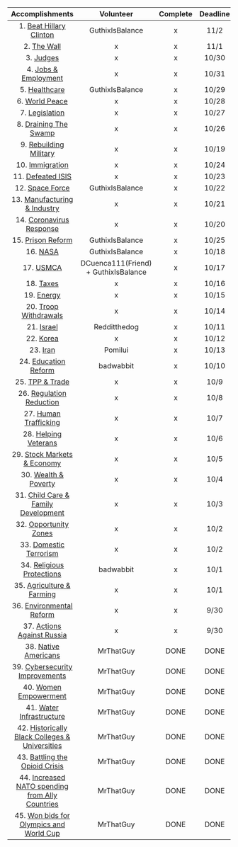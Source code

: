 | **Accomplishments** | **Volunteer** | **Complete** | **Deadline** |
| :-: | :-: | :-: | :-: |
| 1. [Beat Hillary Clinton](https://www.reddit.com/r/donaldtrump/wiki/top_45/won) | GuthixIsBalance | x | 11/2 |
| 2. [The Wall](https://www.reddit.com/r/donaldtrump/wiki/top_45/wall) | x | x | 11/1 |
| 3. [Judges](https://www.reddit.com/r/donaldtrump/wiki/top_45/judges) | x | x | 10/30 |
| 4. [Jobs & Employment](https://www.reddit.com/r/donaldtrump/wiki/top_45/jobs) | x | x | 10/31 |
| 5. [Healthcare](https://www.reddit.com/r/donaldtrump/wiki/top_45/healthcare) | GuthixIsBalance | x | 10/29 |
| 6. [World Peace](https://www.reddit.com/r/donaldtrump/wiki/top_45/peace) | x | x | 10/28 |
| 7. [Legislation](https://www.reddit.com/r/donaldtrump/wiki/top_45/legislation/) | x | x | 10/27 |
| 8. [Draining The Swamp](https://www.reddit.com/r/donaldtrump/wiki/top_45/swamp) | x | x | 10/26 |
| 9. [Rebuilding Military](https://www.reddit.com/r/donaldtrump/wiki/top_45/military) | x | x | 10/19 |
| 10. [Immigration](https://www.reddit.com/r/donaldtrump/wiki/top_45/immigration) | x | x | 10/24 |
| 11. [Defeated ISIS](https://www.reddit.com/r/donaldtrump/wiki/top_45/isis) | x | x | 10/23 |
| 12. [Space Force](https://www.reddit.com/r/donaldtrump/wiki/top_45/spaceforce) | GuthixIsBalance | x | 10/22 |
| 13. [Manufacturing & Industry](https://www.reddit.com/r/donaldtrump/wiki/top_45/manufacturing) | x | x | 10/21 |
| 14. [Coronavirus Response](https://www.reddit.com/r/donaldtrump/wiki/top_45/coronavirus) | x | x | 10/20 |
| 15. [Prison Reform](https://www.reddit.com/r/donaldtrump/wiki/top_45/prison_reform) | GuthixIsBalance | x | 10/25 |
| 16. [NASA](https://www.reddit.com/r/donaldtrump/wiki/top_45/nasa) | GuthixIsBalance | x | 10/18 |
| 17. [USMCA](https://www.reddit.com/r/donaldtrump/wiki/top_45/usmca) | DCuenca111(Friend) + GuthixIsBalance | x | 10/17 |
| 18. [Taxes](https://www.reddit.com/r/donaldtrump/wiki/top_45/taxes) | x | x | 10/16 |
| 19. [Energy](https://www.reddit.com/r/donaldtrump/wiki/top_45/energy) | x | x | 10/15 |
| 20. [Troop Withdrawals](https://www.reddit.com/r/donaldtrump/wiki/top_45/withdrawals) | x | x | 10/14 |
| 21. [Israel](https://www.reddit.com/r/donaldtrump/wiki/top_45/israel) | Redditthedog | x | 10/11 |
| 22. [Korea](https://www.reddit.com/r/donaldtrump/wiki/top_45/korea) | x | x | 10/12 |
| 23. [Iran](https://www.reddit.com/r/donaldtrump/wiki/top_45/iran) | Pomilui | x | 10/13 |
| 24. [Education Reform](https://www.reddit.com/r/donaldtrump/wiki/top_45/education) | badwabbit | x | 10/10 |
| 25. [TPP & Trade](https://www.reddit.com/r/donaldtrump/wiki/top_45/trade) | x | x | 10/9 |
| 26. [Regulation Reduction](https://www.reddit.com/r/donaldtrump/wiki/top_45/regulations) | x | x | 10/8 |
| 27. [Human Trafficking](https://www.reddit.com/r/donaldtrump/wiki/top_45/trafficking) | x | x | 10/7 |
| 28. [Helping Veterans](https://www.reddit.com/r/donaldtrump/wiki/top_45/veterans) | x | x | 10/6 |
| 29. [Stock Markets & Economy](https://www.reddit.com/r/donaldtrump/wiki/top_45/economy) | x | x | 10/5 |
| 30. [Wealth & Poverty](https://www.reddit.com/r/donaldtrump/wiki/top_45/wealth) | x | x | 10/4 |
| 31. [Child Care & Family Development](https://www.reddit.com/r/donaldtrump/wiki/top_45/family) | x | x | 10/3 |
| 32. [Opportunity Zones](https://www.reddit.com/r/donaldtrump/wiki/top_45/opportunity) | x | x | 10/2 |
| 33. [Domestic Terrorism](https://www.reddit.com/r/donaldtrump/wiki/top_45/terrorism) | x | x | 10/2 |
| 34. [Religious Protections](https://www.reddit.com/r/donaldtrump/wiki/top_45/religion) | badwabbit | x | 10/1 |
| 35. [Agriculture & Farming](https://www.reddit.com/r/donaldtrump/wiki/top_45/agriculture) | x | x | 10/1 |
| 36. [Environmental Reform](https://www.reddit.com/r/donaldtrump/wiki/top_45/environment) | x | x | 9/30 |
| 37. [Actions Against Russia](https://www.reddit.com/r/donaldtrump/wiki/top_45/russia) | x | x | 9/30 |
| 38. [Native Americans](https://www.reddit.com/r/donaldtrump/wiki/top_45/natives) | MrThatGuy | DONE | DONE |
| 39. [Cybersecurity Improvements](https://www.reddit.com/r/donaldtrump/wiki/top_45/cybersecurity/) | MrThatGuy | DONE | DONE |
| 40. [Women Empowerment](https://www.reddit.com/r/donaldtrump/wiki/top_45/women/) | MrThatGuy | DONE | DONE |
| 41. [Water Infrastructure](https://www.reddit.com/r/donaldtrump/wiki/top_45/water) | MrThatGuy | DONE | DONE |
| 42. [Historically Black Colleges & Universities](https://www.reddit.com/r/donaldtrump/wiki/top_45/hbcu) | MrThatGuy | DONE | DONE |
| 43. [Battling the Opioid Crisis](https://www.reddit.com/r/donaldtrump/wiki/top_45/opioids) | MrThatGuy | DONE | DONE |
| 44. [Increased NATO spending from Ally Countries](https://www.reddit.com/r/donaldtrump/wiki/top_45/nato) | MrThatGuy | DONE | DONE |
| 45. [Won bids for Olympics and World Cup](https://www.reddit.com/r/donaldtrump/wiki/top_45/olympics_worldcup) | MrThatGuy | DONE | DONE |
